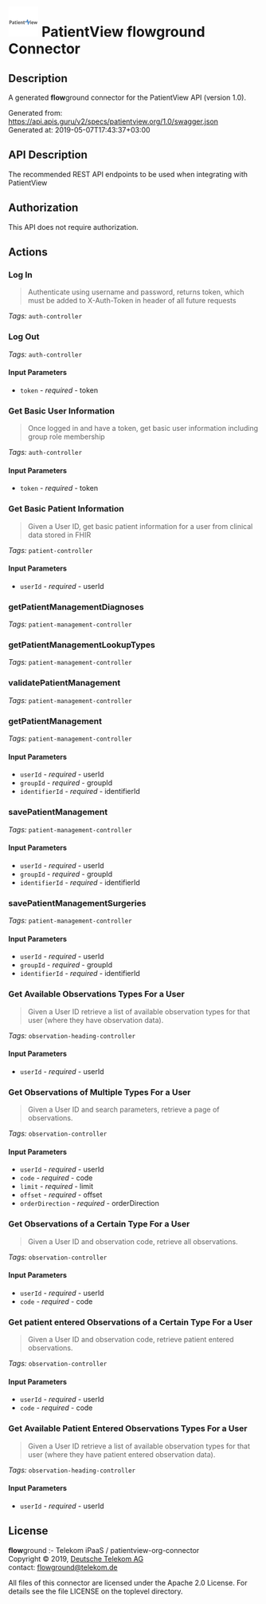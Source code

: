 # ![LOGO](logo.png) PatientView **flow**ground Connector

## Description

A generated **flow**ground connector for the PatientView API (version 1.0).

Generated from: https://api.apis.guru/v2/specs/patientview.org/1.0/swagger.json<br/>
Generated at: 2019-05-07T17:43:37+03:00

## API Description

The recommended REST API endpoints to be used when integrating with PatientView

## Authorization

This API does not require authorization.

## Actions

### Log In

> Authenticate using username and password, returns token, which must be added to X-Auth-Token in header of all future requests

*Tags:* `auth-controller`

### Log Out

*Tags:* `auth-controller`

#### Input Parameters
* `token` - _required_ - token

### Get Basic User Information

> Once logged in and have a token, get basic user information including group role membership

*Tags:* `auth-controller`

#### Input Parameters
* `token` - _required_ - token

### Get Basic Patient Information

> Given a User ID, get basic patient information for a user from clinical data stored in FHIR

*Tags:* `patient-controller`

#### Input Parameters
* `userId` - _required_ - userId

### getPatientManagementDiagnoses

*Tags:* `patient-management-controller`

### getPatientManagementLookupTypes

*Tags:* `patient-management-controller`

### validatePatientManagement

*Tags:* `patient-management-controller`

### getPatientManagement

*Tags:* `patient-management-controller`

#### Input Parameters
* `userId` - _required_ - userId
* `groupId` - _required_ - groupId
* `identifierId` - _required_ - identifierId

### savePatientManagement

*Tags:* `patient-management-controller`

#### Input Parameters
* `userId` - _required_ - userId
* `groupId` - _required_ - groupId
* `identifierId` - _required_ - identifierId

### savePatientManagementSurgeries

*Tags:* `patient-management-controller`

#### Input Parameters
* `userId` - _required_ - userId
* `groupId` - _required_ - groupId
* `identifierId` - _required_ - identifierId

### Get Available Observations Types For a User

> Given a User ID retrieve a list of available observation types for that user (where they have observation data).

*Tags:* `observation-heading-controller`

#### Input Parameters
* `userId` - _required_ - userId

### Get Observations of Multiple Types For a User

> Given a User ID and search parameters, retrieve a page of observations.

*Tags:* `observation-controller`

#### Input Parameters
* `userId` - _required_ - userId
* `code` - _required_ - code
* `limit` - _required_ - limit
* `offset` - _required_ - offset
* `orderDirection` - _required_ - orderDirection

### Get Observations of a Certain Type For a User

> Given a User ID and observation code, retrieve all observations.

*Tags:* `observation-controller`

#### Input Parameters
* `userId` - _required_ - userId
* `code` - _required_ - code

### Get patient entered Observations of a Certain Type For a User

> Given a User ID and observation code, retrieve patient entered observations.

*Tags:* `observation-controller`

#### Input Parameters
* `userId` - _required_ - userId
* `code` - _required_ - code

### Get Available Patient Entered Observations Types For a User

> Given a User ID retrieve a list of available observation types for that user (where they have patient entered observation data).

*Tags:* `observation-heading-controller`

#### Input Parameters
* `userId` - _required_ - userId

## License

**flow**ground :- Telekom iPaaS / patientview-org-connector<br/>
Copyright © 2019, [Deutsche Telekom AG](https://www.telekom.de)<br/>
contact: flowground@telekom.de

All files of this connector are licensed under the Apache 2.0 License. For details
see the file LICENSE on the toplevel directory.
